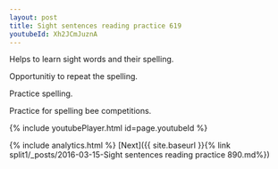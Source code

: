 ```yaml
---
layout: post
title: Sight sentences reading practice 619
youtubeId: Xh2JCmJuznA
---
```

 
 
Helps to learn sight words and their spelling.

Opportunitiy to repeat the spelling. 

Practice spelling. 
 
Practice for spelling bee competitions. 
 
{% include youtubePlayer.html id=page.youtubeId %}
 
 
{% include analytics.html %} 
[Next]({{ site.baseurl }}{% link  split1/_posts/2016-03-15-Sight sentences reading practice 890.md%})
 
